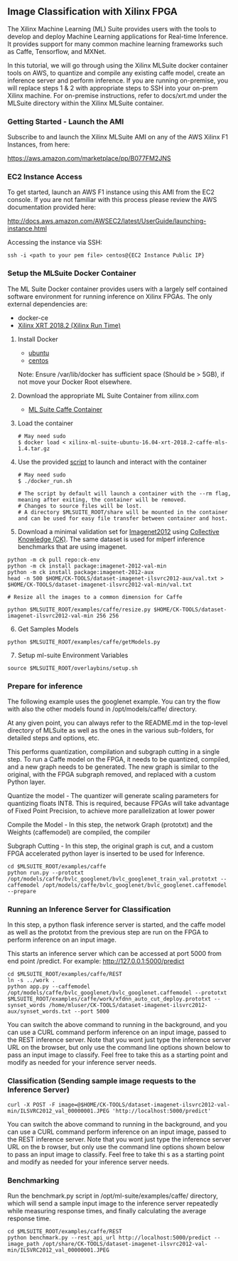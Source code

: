 ## Image Classification with Xilinx FPGA  

The Xilinx Machine Learning (ML) Suite provides users with the tools to develop and deploy Machine Learning applications for Real-time Inference. It provides support for many common machine learning frameworks such as Caffe, Tensorflow, and MXNet.

In this tutorial, we will go through using the Xilinx MLSuite docker container tools on AWS, to quantize and compile any existing caffe model, create an inference server and perform inference.  If you are running on-premise, you will replace steps 1 & 2 with appropriate steps to SSH into your on-prem Xilinx machine. For on-premise instructions, refer to docs/xrt.md under the MLSuite directory within the Xilinx MLSuite container.


### Getting Started - Launch the AMI

Subscribe to and launch the Xilinx MLSuite AMI on any of the AWS Xilinx F1 Instances, from here:

https://aws.amazon.com/marketplace/pp/B077FM2JNS

### EC2 Instance Access

To get started, launch an AWS F1 instance using this AMI from the EC2 console. If you are not familiar with this process please review the AWS documentation provided here:

http://docs.aws.amazon.com/AWSEC2/latest/UserGuide/launching-instance.html

Accessing the instance via SSH:

```
ssh -i <path to your pem file> centos@{EC2 Instance Public IP}
```
 
### Setup the MLSuite Docker Container

The ML Suite Docker container provides users with a largely self contained software environment for running inference on Xilinx FPGAs.
The only external dependencies are:
- docker-ce
- [Xilinx XRT 2018.2 (Xilinx Run Time)](xrt.md)

1. Install Docker

   - [ubuntu](https://docs.docker.com/install/linux/docker-ce/ubuntu/#install-docker-ce)
   - [centos](https://docs.docker.com/install/linux/docker-ce/centos/#install-docker-ce)

   Note: Ensure /var/lib/docker has sufficient space (Should be > 5GB), if not move your Docker Root elsewhere.

2. Download the appropriate ML Suite Container from xilinx.com

   - [ML Suite Caffe Container](https://www.xilinx.com/member/forms/download/eula-xef.html?filename=xilinx-ml-suite-ubuntu-16.04-xrt-2018.2-caffe-mls-1.4.tar.gz)

3. Load the container
   ```
   # May need sudo
   $ docker load < xilinx-ml-suite-ubuntu-16.04-xrt-2018.2-caffe-mls-1.4.tar.gz
   ```

4. Use the provided [script](../docker_run.sh) to launch and interact with the container
   ```
   # May need sudo
   $ ./docker_run.sh

   # The script by default will launch a container with the --rm flag, meaning after exiting, the container will be removed.
   # Changes to source files will be lost.
   # A directory $MLSUITE_ROOT/share will be mounted in the container and can be used for easy file transfer between container and host.
   ```

5. Download a minimal validation set for [Imagenet2012](http://www.image-net.org/challenges/LSVRC/2012) using [Collective Knowledge (CK)](https://github.com/ctuning).
The same dataset is used for mlperf inference benchmarks that are using imagenet.

```
python -m ck pull repo:ck-env
python -m ck install package:imagenet-2012-val-min
python -m ck install package:imagenet-2012-aux
head -n 500 $HOME/CK-TOOLS/dataset-imagenet-ilsvrc2012-aux/val.txt > $HOME/CK-TOOLS/dataset-imagenet-ilsvrc2012-val-min/val.txt

# Resize all the images to a common dimension for Caffe

python $MLSUITE_ROOT/examples/caffe/resize.py $HOME/CK-TOOLS/dataset-imagenet-ilsvrc2012-val-min 256 256
```

6. Get Samples Models 

```
python $MLSUITE_ROOT/examples/caffe/getModels.py
```

7. Setup ml-suite Environment Variables

```
source $MLSUITE_ROOT/overlaybins/setup.sh
```

### Prepare for inference

The following example uses the googlenet example. You can try the flow with also the other models found in /opt/models/caffe/ directory.

At any given point, you can always refer to the README.md in the top-level directory of MLSuite as well as the ones in the various sub-folders, for detailed steps and options, etc. 

This performs quantization, compilation and subgraph cutting in a single step. To run a Caffe model on the FPGA, it needs to be quantized, compiled, and a new graph needs to be generated. The new graph is similar to the original, with the FPGA subgraph removed, and replaced with a custom Python layer.

  Quantize the model - The quantizer will generate scaling parameters for quantizing floats INT8. This is required, because FPGAs will take advantage of Fixed Point Precision, to achieve more parallelization at lower power

  Compile the Model - In this step, the network Graph (prototxt) and the Weights (caffemodel) are compiled, the compiler

  Subgraph Cutting - In this step, the original graph is cut, and a custom FPGA accelerated python layer is inserted to be used for Inference.

  ```
  cd $MLSUITE_ROOT/examples/caffe 
  python run.py --prototxt /opt/models/caffe/bvlc_googlenet/bvlc_googlenet_train_val.prototxt --caffemodel /opt/models/caffe/bvlc_googlenet/bvlc_googlenet.caffemodel --prepare
  ```

### Running an Inference Server for Classification

In this step, a python flask inference server is started, and the caffe model as well as the prototxt from the previous step are run on the FPGA to perform inference on an input image.

This starts an inference server which can be accessed at port 5000 from end point /predict. For example: http://127.0.0.1:5000/predict

   ```
   cd $MLSUITE_ROOT/examples/caffe/REST
   ln -s ../work .
   python app.py --caffemodel /opt/models/caffe/bvlc_googlenet/bvlc_googlenet.caffemodel --prototxt $MLSUITE_ROOT/examples/caffe/work/xfdnn_auto_cut_deploy.prototxt --synset_words /home/mluser/CK-TOOLS/dataset-imagenet-ilsvrc2012-aux/synset_words.txt --port 5000
   ```

You can switch the above command to running in the background, and you can use a CURL command perform inference on an input image, passed to the REST inference server. Note that you wont just type the inference server URL on the browser, but only use the command line options shown below to pass an input image to classify. Feel free to take this as a starting point and modify as needed for your inference server needs. 

### Classification (Sending sample image requests to the Inference Server)

   ```
   curl -X POST -F image=@$HOME/CK-TOOLS/dataset-imagenet-ilsvrc2012-val-min/ILSVRC2012_val_00000001.JPEG 'http://localhost:5000/predict'
   ```

You can switch the above command to running in the background, and you can use a CURL command perform inference on an input image, passed to the REST inference server. Note that you wont just type the inference server URL on the b
rowser, but only use the command line options shown below to pass an input image to classify. Feel free to take thi
s as a starting point and modify as needed for your inference server needs.

### Benchmarking

   Run the benchmark.py script in /opt/ml-suite/examples/caffe/ directory, which will send a sample input image to the inference server repeatedly while measuring response times, and finally calculating the average response time.

  ```
  cd $MLSUITE_ROOT/examples/caffe/REST
  python benchmark.py --rest_api_url http://localhost:5000/predict --image_path /opt/share/CK-TOOLS/dataset-imagenet-ilsvrc2012-val-min/ILSVRC2012_val_00000001.JPEG
  ```

